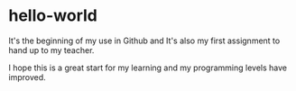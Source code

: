 # hello-world
It's the beginning of my use in Github and It's also my first assignment to hand up to my teacher.

I hope this is a great start for my learning and my programming levels have improved.
